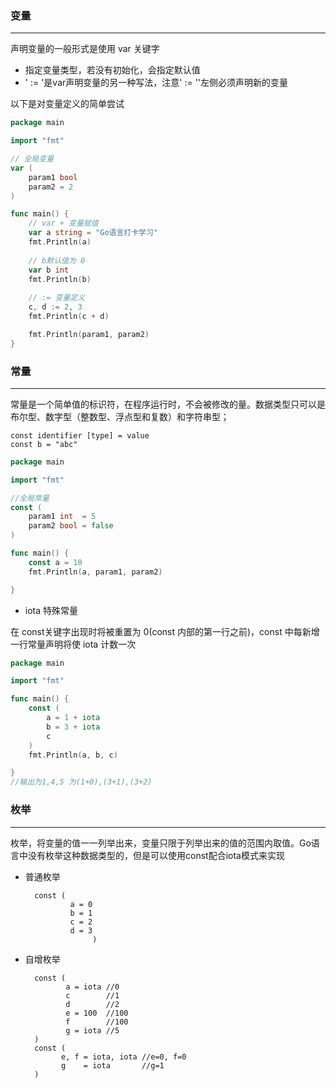 ### 变量
---------------------
声明变量的一般形式是使用 var 关键字
 * 指定变量类型，若没有初始化，会指定默认值
 * ' := '是var声明变量的另一种写法，注意' := ''左侧必须声明新的变量
 
 
 以下是对变量定义的简单尝试
		
```go
package main

import "fmt"

// 全局变量
var (
	param1 bool
	param2 = 2
)

func main() {
	// var + 变量赋值
	var a string = "Go语言打卡学习"
	fmt.Println(a)
	
	// b默认值为 0
	var b int
	fmt.Println(b)
	
	// := 变量定义
	c, d := 2, 3
	fmt.Println(c + d)

	fmt.Println(param1, param2)
}

```


### 常量
----------------------
常量是一个简单值的标识符，在程序运行时，不会被修改的量。数据类型只可以是布尔型、数字型（整数型、浮点型和复数）和字符串型；

	const identifier [type] = value
	const b = "abc"

```go
package main

import "fmt"

//全局常量
const (
	param1 int  = 5
	param2 bool = false 
)

func main() {
	const a = 10
	fmt.Println(a, param1, param2)

}
```

* iota 特殊常量

在 const关键字出现时将被重置为 0(const 内部的第一行之前)，const 中每新增一行常量声明将使 iota 计数一次
```go
package main

import "fmt"

func main() {
	const (
		a = 1 + iota
		b = 3 + iota
		c
	)
	fmt.Println(a, b, c)

}
//输出为1,4,5 为(1+0),(3+1),(3+2)

```

### 枚举
-------------
枚举，将变量的值一一列举出来，变量只限于列举出来的值的范围内取值。Go语言中没有枚举这种数据类型的，但是可以使用const配合iota模式来实现

* 普通枚举

		const (
	            a = 0
				b = 1
	            c = 2
	            d = 3
                     )

* 自增枚举

        const (
	           a = iota //0
	           c        //1
	           d        //2
	           e = 100  //100
	           f        //100
	           g = iota //5
        )
        const (
	          e, f = iota, iota //e=0, f=0
	          g    = iota       //g=1
        )



